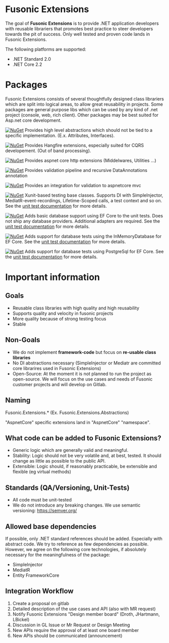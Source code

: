 # Fusonic Extensions

The goal of **Fusonic Extensions** is to provide .NET application developers with reusable librariers that promotes best practice to steer developers towards the pit of success.
Only well tested and proven code lands in Fusonic Extensions.

The following platforms are supported:

* .NET Standard 2.0
* .NET Core 2.2

Packages
===============

Fusonic Extensions consists of several thoughtfully designed class librariers which are split into logical areas, to allow great reusability in projects.
Some packages are general purpose libs which can be used by any kind of .net project (console, web, rich client). Other packages may be best suited for Asp.net core development.

[![NuGet](https://img.shields.io/nuget/v/Fusonic.Extensions.Abstractions.svg?label=Fusonic.Extensions.Abstractions&style=plastic)](https://www.nuget.org/packages/Fusonic.Extensions.Abstractions/)
Provides high level abstractions which should not be tied to a specific implementation. (E.x. Attributes, Interfaces).

[![NuGet](https://img.shields.io/nuget/v/Fusonic.Extensions.Hangfire.svg?label=Fusonic.Extensions.Hangfire&style=plastic)](https://www.nuget.org/packages/Fusonic.Extensions.Hangfire/)
Provides Hangfire extensions, especially suited for CQRS developement. (Out of band processing).

[![NuGet](https://img.shields.io/nuget/v/Fusonic.Extensions.AspnetCore.Http.svg?label=Fusonic.Extensions.AspnetCore.Http&style=plastic)](https://www.nuget.org/packages/Fusonic.Extensions.AspnetCore.Http/)
Provides aspnet core http extensions (Middelwares, Utilities ...)

[![NuGet](https://img.shields.io/nuget/v/Fusonic.Extensions.Validation.svg?label=Fusonic.Extensions.Validation&style=plastic)](https://www.nuget.org/packages/Fusonic.Extensions.Validation/)
Provides validation pipeline and recursive DataAnnotations annotation

[![NuGet](https://img.shields.io/nuget/v/Fusonic.Extensions.Validation.Mvc.svg?label=Fusonic.Extensions.Validation.Mvc&style=plastic)](https://www.nuget.org/packages/Fusonic.Extensions.Validation.Mvc/)
Provides an integration for validation to aspnetcore mvc

[![NuGet](https://img.shields.io/nuget/v/Fusonic.Extensions.UnitTests.svg?label=Fusonic.Extensions.UnitTests&style=plastic)](https://www.nuget.org/packages/Fusonic.Extensions.UnitTests/)
Xunit-based testing base classes. Supports DI with SimpleInjector, MediatR-event-recordings, Lifetime-Scoped calls, a test context and so on. See the [unit test documentation](docs/UnitTests/README.md) for more details.

[![NuGet](https://img.shields.io/nuget/v/Fusonic.Extensions.UnitTests.Adapters.EntityFrameworkCore.svg?label=Fusonic.Extensions.UnitTests.Adapters.EntityFrameworkCore&style=plastic)](https://www.nuget.org/packages/Fusonic.Extensions.UnitTests.Adapters.EntityFrameworkCore/)
Adds basic database support using EF Core to the unit tests. Does not ship any database providers. Additional adapters are required. See the [unit test documentation](docs/UnitTests/README.md) for more details.

[![NuGet](https://img.shields.io/nuget/v/Fusonic.Extensions.UnitTests.Adapters.InMemoryDatabase.svg?label=Fusonic.Extensions.UnitTests.Adapters.InMemoryDatabase&style=plastic)](https://www.nuget.org/packages/Fusonic.Extensions.UnitTests.Adapters.InMemoryDatabase/)
Adds support for database tests using the InMemoryDatabase for EF Core. See the [unit test documentation](docs/UnitTests/README.md) for more details.

[![NuGet](https://img.shields.io/nuget/v/Fusonic.Extensions.UnitTests.Adapters.PostgreSql.svg?label=Fusonic.Extensions.UnitTests.Adapters.PostgreSql&style=plastic)](https://www.nuget.org/packages/Fusonic.Extensions.UnitTests.Adapters.PostgreSql/)
Adds support for database tests using PostgreSql for EF Core. See the [unit test documentation](docs/UnitTests/README.md) for more details.

Important information
===============

Goals
--------------------

- Reusable class libraries with high quality and high reusability
- Supports quality and velocity in fusonic projects
- More quality because of strong testing focus
- Stable


Non-Goals
--------------------

- We do not implement **framework-code** but focus on **re-usable class libraries**
- No DI abstractions necessary (SimpleInjector or Mediatr are committed core librarires used in Fusonic Extensions)
- Open-Source: At the moment it is not planned to run the project as open-source. We will focus on the use cases and needs of Fusonic customer projects and will develop on Gitlab.



Naming
--------------------

Fusonic.Extensions.* (Ex. Fusonic.Extensions.Abstractions)

"AspnetCore" specific extensions land in "AspnetCore" "namespace".


What code can be added to Fusonic Extensions?
--------------------

- Generic logic  which are generally valid and meaningful.
- Stability: Logic should not be very volatile and, at best, tested. It should change as little as possible to the public API.
- Extensible: Logic should, if reasonably practicable, be extensible and flexible (eg virtual methods)


Standards (QA/Versioning, Unit-Tests)
--------------------

- All code  must be unit-tested
- We do not introduce any breaking changes. We use semantic versioning: https://semver.org/


Allowed base dependencies
--------------------
If possible, only .NET standard references should be added. Especially with abstract code. We try to reference as few dependencies as possible.
However, we agree on the following core technologies, if absolutely necessary for the meaningfulness of the package:

* SimpleInjector
* MediatR
* Entity FrameworkCore


Integration Workflow
--------------------
1. Create a proposal on gitlab
2. Detailed description of the use cases and API (also with MR request)
3. Notify Fusonic Extensions "Design member board" (Droth, JHartmann, LBickel)
4. Discussion in GL Issue or Mr Request or Design Meeting
5. New APIs require the approval of at least one board member
6. New APIs should be communicated (announcement)